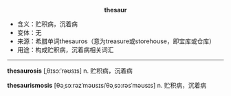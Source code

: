 
**<center>thesaur</center>**

- <span class="definition">含义：贮积病，沉着病</span>
- <span class="definition">变体：无</span>
- <span class="definition">来源：希腊单词thesauros（意为treasure或storehouse，即宝库或仓库）</span>
- <span class="definition">用途：构成贮积病，沉着病相关词汇</span>

---

<span class="vocabulary">**thesaurosis**</span> [ˌθɪsɔːˈrəʊsɪs] n. 贮积病，沉着病

<span class="vocabulary">**thesaurismosis**</span> [θəˌsɔ:rəzˈməʊsɪs/θəˌsɔ:rəsˈməʊsɪs] n. 贮积病，沉着病   
